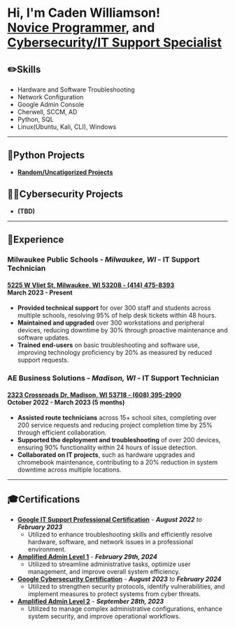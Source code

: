 # Hi, I'm Caden Williamson! <br/> [Novice Programmer](https://github.com/cadenwilliamson), and [Cybersecurity/IT Support Specialist](https://www.linkedin.com/in/caden-williamson)

## ✏️Skills

- Hardware and Software Troubleshooting
- Network Configuration
- Google Admin Console
- Cherwell, SCCM, AD
- Python, SQL
- Linux(Ubuntu, Kali, CLI), Windows

---

## 🐍Python Projects

- **[Random/Uncatigorized Projects](https://github.com/cadenwilliamson/hello-world)**

## 👨‍💻Cybersecurity Projects

- **(TBD)**

---

## 🏢Experience

### **Milwaukee Public Schools - *Milwaukee, WI* - IT Support Technician**

#### [5225 W Vliet St, Milwaukee, WI 53208 - (414) 475-8393](https://shorturl.at/gRZLN) </br> March 2023 - Present

- **Provided technical support** for over 300 staff and students across multiple schools, resolving 95% of help desk tickets within 48 hours.
- **Maintained and upgraded** over 300 workstations and peripheral devices, reducing downtime by 30% through proactive maintenance and software updates.
- **Trained end-users** on basic troubleshooting and software use, improving technology proficiency by 20% as measured by reduced support requests.

### **AE Business Solutions - *Madison, WI* - IT Support Technician**

#### [2323 Crossroads Dr, Madison, WI 53718 - (608) 395-2900](https://shorturl.at/g0YXI) </br> October 2022 - March 2023 (5 months)

- **Assisted route technicians** across 15+ school sites, completing over 200 service requests and reducing project completion time by 25% through efficient collaboration.
- **Supported the deployment and troubleshooting** of over 200 devices, ensuring 90% functionality within 24 hours of issue detection.
- **Collaborated on IT projects**, such as hardware upgrades and chromebook maintenance, contributing to a 20% reduction in system downtime across multiple locations.

---

## 🎓Certifications

- **[Google IT Support Professional Certification](https://coursera.org/share/6da63dddb107e55eb2dee80dc6a10677)** - ***August 2022** to **February 2023***
  - Utilized to enhance troubleshooting skills and efficiently resolve hardware, software, and network issues in a professional environment.
- **[Amplified Admin Level 1](https://www.credential.net/2044467b-d3da-4fd7-9f4a-8943f10c9425)** - ***February 29th, 2024***
  - Utilized to streamline administrative tasks, optimize user management, and improve overall system efficiency.
- **[Google Cybersecurity Certification](https://coursera.org/share/6b7de2b649cd3d3210c5e8e83cd4a660)** - ***August 2023** to **February 2024***
  - Utilized to strengthen security protocols, identify vulnerabilities, and implement measures to protect systems from cyber threats.
- **[Amplified Admin Level 2](https://amplifiedit.docebosaas.com/learn)** - ***September 28th, 2023***
  - Utilized to manage complex administrative configurations, enhance system security, and improve operational workflows.
